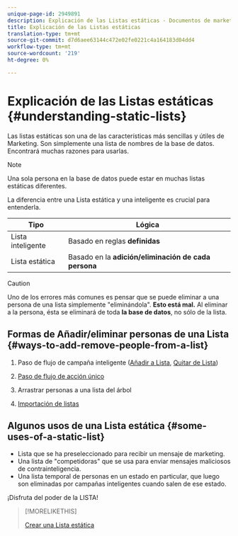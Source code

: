 ```yaml
---
unique-page-id: 2949891
description: Explicación de las Listas estáticas - Documentos de marketing - Documentación del producto
title: Explicación de las Listas estáticas
translation-type: tm+mt
source-git-commit: d7d6aee63144c472e02fe0221c4a164183d04dd4
workflow-type: tm+mt
source-wordcount: '219'
ht-degree: 0%

---
```



# Explicación de las Listas estáticas {#understanding-static-lists}

Las listas estáticas son una de las características más sencillas y útiles de Marketing. Son simplemente una lista de nombres de la base de datos. Encontrará muchas razones para usarlas.

>[!NOTE]
>
>Una sola persona en la base de datos puede estar en muchas listas estáticas diferentes.

La diferencia entre una Lista estática y una inteligente es crucial para entenderla.

| Tipo | Lógica |
|---|---|
| Lista inteligente | Basado en reglas **definidas** |
| Lista estática | Basado en la **adición/eliminación de cada persona** |

>[!CAUTION]
>
>Uno de los errores más comunes es pensar que se puede eliminar a una persona de una lista simplemente &quot;eliminándola&quot;. **Esto está mal.** Al eliminar a la persona, ésta se eliminará de toda **la base de datos**, no sólo de la lista.

## Formas de Añadir/eliminar personas de una Lista {#ways-to-add-remove-people-from-a-list}

1. Paso de flujo de campaña inteligente ([Añadir a Lista](../../../../product-docs/core-marketo-concepts/smart-campaigns/flow-actions/add-to-list.md), [Quitar de Lista](../../../../product-docs/core-marketo-concepts/smart-campaigns/flow-actions/remove-from-list.md))

1. [Paso de flujo de acción único](../../../../product-docs/core-marketo-concepts/smart-lists-and-static-lists/using-smart-lists/run-a-single-flow-step-from-a-smart-list.md)
1. Arrastrar personas a una lista del árbol
1. [Importación de listas](../../../../getting-started/quick-wins/import-a-list-of-people.md)

## Algunos usos de una Lista estática {#some-uses-of-a-static-list}

* Lista que se ha preseleccionado para recibir un mensaje de marketing.
* Una lista de &quot;competidoras&quot; que se usa para enviar mensajes maliciosos de contrainteligencia.
* Una lista temporal de personas en un estado en particular, que luego son eliminadas por campañas inteligentes cuando salen de ese estado.

¡Disfruta del poder de la LISTA!

>[!MORELIKETHIS]
>
>[Crear una Lista estática](https://docs.marketo.com/x/ecKt)

